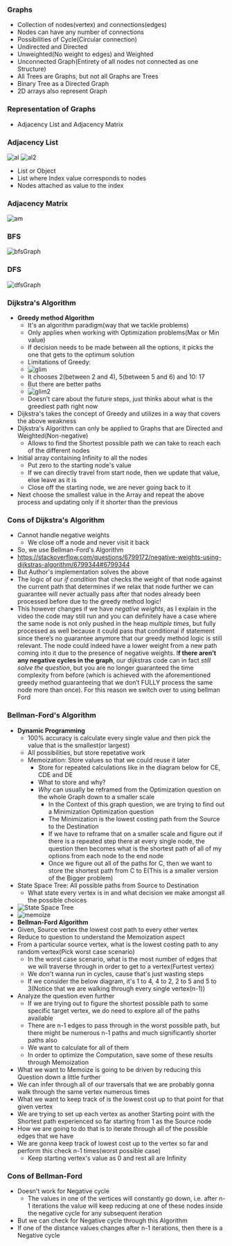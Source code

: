 ### Graphs

* Collection of nodes(vertex) and connections(edges)
* Nodes can have any number of connections
* Possibilities of Cycle(Circular connection)
* Undirected and Directed
* Unweighted(No weight to edges) and Weighted
* Unconnected Graph(Entirety of all nodes not connected as one Structure)
* All Trees are Graphs, but not all Graphs are Trees
* Binary Tree as a Directed Graph
* 2D arrays also represent Graph

### Representation of Graphs

* Adjacency List and Adjacency Matrix

### Adjacency List

![al](../img/al.png)
![al2](../img/al2.png)
* List or Object 
* List where Index value corresponds to nodes
* Nodes attached as value to the index

### Adjacency Matrix

![am](../img/am.png)

### BFS

![bfsGraph](../img/bfsGraph.png)

### DFS

![dfsGraph](../img/dfsAL.png)

### Dijkstra's Algorithm

* **Greedy method Algorithm**
  * It's an algorithm paradigm(way that we tackle problems)
  * Only applies when working with Optimization problems(Max or Min value)
  * If decision needs to be made between all the options, it picks the one that gets to the optimum solution
  * Limitations of Greedy:
  * ![glim](../img/glim.png)
  * It chooses 2(between 2 and 4), 5(between 5 and 6) and 10: 17
  * But there are better paths
  * ![glim2](../img/glim2.png)
  * Doesn't care about the future steps, just thinks about what is the greediest path right now
* Dijkstra's takes the concept of Greedy and utilizes in a way that covers the above weakness
* Dijkstra's Algorithm can only be applied to Graphs that are Directed and Weighted(Non-negative)
  * Allows to find the Shortest possible path we can take to reach each of the different nodes
* Initial array containing Infinity to all the nodes
  * Put zero to the starting node's value
  * If we can directly travel from start node, then we update that value, else leave as it is
  * Close off the starting node, we are never going back to it
* Next choose the smallest value in the Array and repeat the above process and updating only if it shorter than the previous

### Cons of Dijkstra's Algorithm

* Cannot handle negative weights
  * We close off a node and never visit it back
* So, we use Bellman-Ford's Algorithm
* https://stackoverflow.com/questions/6799172/negative-weights-using-dijkstras-algorithm/6799344#6799344
* But Author's implementation solves the above
* The logic of our *if condition* that checks the weight of that node against the current path that determines if we relax that node further we can guarantee will never actually pass after that nodes already been processed before due to the greedy method logic!
* This however changes if we have *negative weights*, as I explain in the video the code may still run and you can definitely have a case where the same node is not only pushed in the heap *multiple times*, but fully processed as well because it could pass that conditional if statement since there’s no guarantee anymore that our greedy method logic is still relevant. The node could indeed have a lower weight from a new path coming into it due to the presence of negative weights. I**f there aren’t any negative cycles in the graph**, our dijkstras code can in fact *still solve the question*, but you are no longer guaranteed the time complexity from before (which is achieved with the aforementioned greedy method guaranteeing that we don’t FULLY process the same node more than once). For this reason we switch over to using bellman Ford


### Bellman-Ford's Algorithm

* **Dynamic Programming**
  * 100% accuracy is calculate every single value and then pick the value that is the smallest(or largest)
  * All possibilities, but store repetative work
  * Memoization: Store values so that we could reuse it later
    * Store for repeated calculations like in the diagram below for CE, CDE and DE
    * What to store and why?
    * *Why* can usually be reframed from the Optimization question on the whole Graph down to a smaller scale
      * In the Context of this graph question, we are trying to find out a Minimization Optimization question
      * The Minimization is the lowest costing path from the Source to the Destination
      * If we have to reframe that on a smaller scale and figure out if there is a repeated step there at every single node, the question then becomes what is the shortest path of all of my options from each node to the end node
      * Once we figure out all of the paths for C, then we want to store the shortest path from C to E(This is a smaller version of the Bigger problem)
* State Space Tree: All possible paths from Source to Destination
  * What state every vertex is in and what decision we make amongst all the possible choices
* ![State Space Tree](../img/sst.png)
* ![memoize](../img/memoize.png)
* **Bellman-Ford Algorithm**
* Given, Source vertex the lowest cost path to every other vertex
* Reduce to question to understand the Memoization aspect
* From a particular source vertex, what is the lowest costing path to any random vertex(Pick worst case scenario)
  * In the worst case scenario, what is the most number of edges that we will traverse through in order to get to a vertex(Furtest vertex)
  * We don't wanna run in cycles, cause that's just wasting steps
  * If we consider the below diagram, it's 1 to 4, 4 to 2, 2 to 5 and 5 to 3(Notice that we are walking through every single vertex(n-1))
* Analyze the question even further
  * If we are trying out to figure the shortest possible path to some specific target vertex, we do need to explore all of the paths available
  * There are n-1 edges to pass through in the worst possible path, but there might be numerous n-1 paths and much significantly shorter paths also
  * We want to calculate for all of them
  * In order to optimize the Computation, save some of these results through Memoization
* What we want to Memoize is going to be driven by reducing this Question down a little further
* We can infer through all of our traversals that we are probably gonna walk through the same vertex numerous times
* What we want to keep track of is the lowest cost up to that point for that given vertex
* We are trying to set up each vertex as another Starting point with the Shortest path experienced so far starting from 1 as the Source node
* How we are going to do that is to iterate through all of the possible edges that we have
* We are gonna keep track of lowest cost up to the vertex so far and perform this check n-1 times(worst possible case)
  * Keep starting vertex's value as 0 and rest all are Infinity

### Cons of Bellman-Ford

* Doesn't work for Negative cycle
  * The values in one of the vertices will constantly go down, i.e. after n-1 iterations the value will keep reducing at one of these nodes inside the negative cycle for any subsequent iteration
* But we can check for Negative cycle through this Algorithm
* If one of the distance values changes after n-1 iterations, then there is a Negative cycle